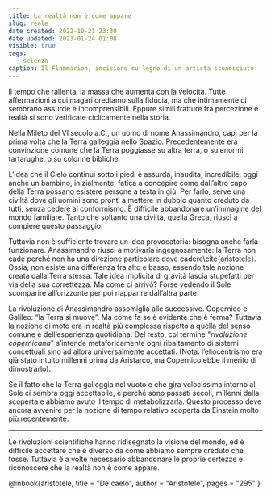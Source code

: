 ```yaml
---
title: La realtà non è come appare
slug: reale
date created: 2022-10-21 23:30
date updated: 2023-01-24 01:08
visible: true
tags:
  - scienza
caption: Il Flammarion, incisione su legno di un artista sconosciuto
---
```


Il tempo che rallenta, la massa che aumenta con la velocità. Tutte affermazioni a cui magari crediamo sulla fiducia, ma che intimamente ci sembrano assurde e incomprensibili. Eppure simili fratture fra percezione e realtà si sono verificate ciclicamente nella storia.

Nella Mileto del VI secolo a.C., un uomo di nome Anassimandro, capì per la prima volta che la Terra galleggia nello Spazio. Precedentemente era convinzione comune che la Terra poggiasse su altra terra, o su enormi tartarughe, o su colonne bibliche.

L’idea che il Cielo continui sotto i piedi è assurda, inaudita, incredibile: oggi anche un bambino, inizialmente, fatica a concepire come dall’altro capo della Terra possano esistere persone a testa in giù. Per farlo, serve una civiltà dove gli uomini sono pronti a mettere in dubbio quanto creduto da tutti, senza cedere al conformismo. È difficile abbandonare un’immagine del mondo familiare. Tanto che soltanto una civiltà, quella Greca, riuscì a compiere questo passaggio.

Tuttavia non è sufficiente trovare un idea provocatoria: bisogna anche farla funzionare. Anassimandro riusci a motivarla ingegnosamente: la Terra non cade perché non ha una direzione particolare dove cadere\cite{aristotele}. Ossia, non esiste una differenza fra alto e basso, essendo tale nozione creata dalla Terra stessa. Tale idea implicita di gravità lascia stupefatti per via della sua correttezza. Ma come ci arrivò? Forse vedendo il Sole scomparire all’orizzonte per poi riapparire dall’altra parte.

La rivoluzione di Anassimandro assomiglia alle successive. Copernico e Galileo: “la Terra si muove”. Ma come fa se è evidente che è ferma? Tuttavia la nozione di moto era in realtà più complessa rispetto a quella del senso comune e dell’esperienza quotidiana. Del resto, col termine "_rivoluzione copernicana_" s’intende metaforicamente ogni ribaltamento di sistemi concettuali sino ad allora universalmente accettati.
(Nota: l’eliocentrismo era già stato intuito millenni prima da Aristarco, ma Copernico ebbe il merito di dimostrarlo).

Se il fatto che la Terra galleggia nel vuoto e che gira velocissima intorno al Sole ci sembra oggi accettabile, è perché sono passati secoli, millenni dalla scoperta e abbiamo avuto il tempo di metabolizzarla. Questo processo deve ancora avvenire per la nozione di tempo relativo scoperta da Einstein molto più recentemente.

---

Le rivoluzioni scientifiche hanno ridisegnato la visione del mondo, ed è difficile accettare che è diverso da come abbiamo sempre creduto che fosse.
Tuttavia è a volte necessario abbandonare le proprie certezze e riconoscere che la realtà non è come appare.

<bibliography>
@inbook{aristotele,
title = "De caelo",
author = "Aristotele",
pages = "295"
}
<bibliography>
